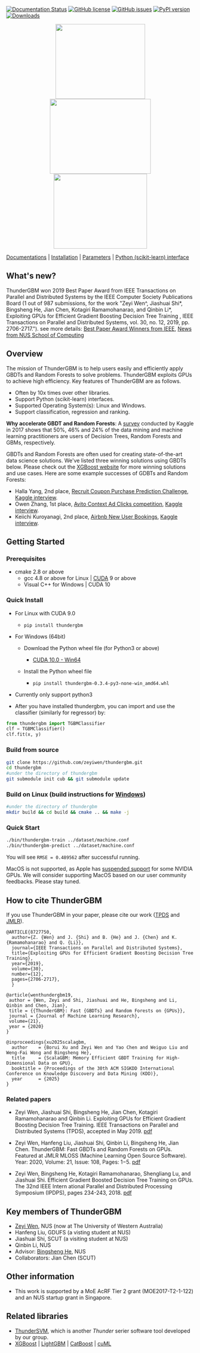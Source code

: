 [![Documentation Status](https://readthedocs.org/projects/thundergbm/badge/?version=latest)](https://thundergbm.readthedocs.org)
[![GitHub license](https://img.shields.io/badge/license-apache2-yellowgreen)](./LICENSE)
[![GitHub issues](https://img.shields.io/github/issues/xtra-computing/thundergbm.svg)](https://github.com/xtra-computing/thundergbm/issues)
[![PyPI version](https://badge.fury.io/py/thundergbm.svg)](https://badge.fury.io/py/thundergbm)
[![Downloads](https://pepy.tech/badge/thundergbm)](https://pepy.tech/project/thundergbm)

<div align="center">
<img src="https://github.com/zeyiwen/thundergbm/blob/master/docs/_static/tgbm-logo.png" width="240" height="200" align=left/>
<img src="https://github.com/zeyiwen/thundergbm/blob/master/docs/_static/lang-logo-tgbm.png" width="270" height="200" align=left/>
<img src="https://github.com/zeyiwen/thundergbm/blob/master/docs/_static/overall.png" width="250" height="200" align=left/>
</div>

[Documentations](docs/index.md) | [Installation](docs/how-to.md#how-to-install-thundergbm) | [Parameters](docs/parameters.md) | [Python (scikit-learn) interface](python/README.md)

## What's new?
ThunderGBM won 2019 Best Paper Award from IEEE Transactions on Parallel and Distributed Systems by the IEEE Computer Society Publications Board (1 out of 987 submissions, for the work "Zeyi Wen^, Jiashuai Shi*, Bingsheng He, Jian Chen, Kotagiri Ramamohanarao, and Qinbin Li*, Exploiting GPUs for Efficient Gradient Boosting Decision Tree Training , IEEE Transactions on Parallel and Distributed Systems, vol. 30, no. 12, 2019, pp. 2706-2717."). see more details: [Best Paper Award Winners from IEEE](https://www.computer.org/publications/best-paper-award-winners), 
[News from NUS School of Computing](https://www.comp.nus.edu.sg/news/2020-ieee-tpds/)


## Overview
The mission of ThunderGBM is to help users easily and efficiently apply GBDTs and Random Forests to solve problems. ThunderGBM exploits GPUs to achieve high efficiency. Key features of ThunderGBM are as follows.
* Often by 10x times over other libraries.
* Support Python (scikit-learn) interfaces.
* Supported Operating System(s): Linux and Windows.
* Support classification, regression and ranking.

**Why accelerate GBDT and Random Forests**: A [survey](https://www.kaggle.com/amberthomas/kaggle-2017-survey-results) conducted by Kaggle in 2017 shows that 50%, 46% and 24% of the data mining and machine learning practitioners are users of Decision Trees, Random Forests and GBMs, respectively. 


GBDTs and Random Forests are often used for creating state-of-the-art data science solutions. We've listed three winning solutions using GBDTs below. Please check out the [XGBoost website](https://github.com/dmlc/xgboost/blob/master/demo/README.md#machine-learning-challenge-winning-solutions) for more winning solutions and use cases. Here are some example successes of GDBTs and Random Forests:

- Halla Yang, 2nd place, [Recruit Coupon Purchase Prediction Challenge](https://www.kaggle.com/c/coupon-purchase-prediction), [Kaggle interview](http://blog.kaggle.com/2015/10/21/recruit-coupon-purchase-winners-interview-2nd-place-halla-yang/).
- Owen Zhang, 1st place, [Avito Context Ad Clicks competition](https://www.kaggle.com/c/avito-context-ad-clicks), [Kaggle interview](http://blog.kaggle.com/2015/08/26/avito-winners-interview-1st-place-owen-zhang/).
- Keiichi Kuroyanagi, 2nd place, [Airbnb New User Bookings](https://www.kaggle.com/c/airbnb-recruiting-new-user-bookings), [Kaggle interview](http://blog.kaggle.com/2016/03/17/airbnb-new-user-bookings-winners-interview-2nd-place-keiichi-kuroyanagi-keiku/).

## Getting Started

### Prerequisites
* cmake 2.8 or above 
    * gcc 4.8 or above for Linux | [CUDA](https://developer.nvidia.com/cuda-downloads) 9 or above
    * Visual C++ for Windows | CUDA 10

### Quick Install
* For Linux with CUDA 9.0
    * `pip install thundergbm`
    
* For Windows (64bit)
    - Download the Python wheel file (for Python3 or above)
    
        * [CUDA 10.0 - Win64](https://github.com/Xtra-Computing/thundergbm/blob/master/python/dist/thundergbm-0.3.12-py2-none-win_amd64.whl)

    - Install the Python wheel file
    
        * `pip install thundergbm-0.3.4-py3-none-win_amd64.whl`
* Currently only support python3
* After you have installed thundergbm, you can import and use the classifier (similarly for regressor) by:
```python
from thundergbm import TGBMClassifier
clf = TGBMClassifier()
clf.fit(x, y)
```
### Build from source
```bash
git clone https://github.com/zeyiwen/thundergbm.git
cd thundergbm
#under the directory of thundergbm
git submodule init cub && git submodule update
```
### Build on Linux (build instructions for [Windows](docs/how-to.md#build-on-windows))
```bash
#under the directory of thundergbm
mkdir build && cd build && cmake .. && make -j
```

### Quick Start
```bash
./bin/thundergbm-train ../dataset/machine.conf
./bin/thundergbm-predict ../dataset/machine.conf
```
You will see `RMSE = 0.489562` after successful running.

MacOS is not supported, as Apple has [suspended support](https://www.forbes.com/sites/marcochiappetta/2018/12/11/apple-turns-its-back-on-customers-and-nvidia-with-macos-mojave/#5b8d3c7137e9) for some NVIDIA GPUs. We will consider supporting MacOS based on our user community feedbacks. Please stay tuned.

## How to cite ThunderGBM
If you use ThunderGBM in your paper, please cite our work ([TPDS](https://zeyiwen.github.io/papers/tpds19_gpugbdt.pdf) and [JMLR](https://github.com/Xtra-Computing/thundergbm/blob/master/thundergbm-full.pdf)).
```
@ARTICLE{8727750,
  author={Z. {Wen} and J. {Shi} and B. {He} and J. {Chen} and K. {Ramamohanarao} and Q. {Li}},
  journal={IEEE Transactions on Parallel and Distributed Systems}, 
  title={Exploiting GPUs for Efficient Gradient Boosting Decision Tree Training}, 
  year={2019},
  volume={30},
  number={12},
  pages={2706-2717},
  }

@article{wenthundergbm19,
 author = {Wen, Zeyi and Shi, Jiashuai and He, Bingsheng and Li, Qinbin and Chen, Jian},
 title = {{ThunderGBM}: Fast {GBDTs} and Random Forests on {GPUs}},
 journal = {Journal of Machine Learning Research},
 volume={21},
 year = {2020}
}

@inproceedings{xu2025scalagbm,
  author    = {Borui Xu and Zeyi Wen and Yao Chen and Weiguo Liu and Weng-Fai Wong and Bingsheng He},
  title     = {ScalaGBM: Memory Efficient GBDT Training for High-Dimensional Data on GPU},
  booktitle = {Proceedings of the 30th ACM SIGKDD International Conference on Knowledge Discovery and Data Mining (KDD)},
  year      = {2025}
}

```
### Related papers
* Zeyi Wen, Jiashuai Shi, Bingsheng He, Jian Chen, Kotagiri Ramamohanarao and Qinbin Li. Exploiting GPUs for Efficient Gradient Boosting Decision Tree Training. IEEE Transactions on Parallel and Distributed Systems (TPDS), accepted in May 2019. [pdf](https://zeyiwen.github.io/papers/tpds19_gpugbdt.pdf)

* Zeyi Wen, Hanfeng Liu, Jiashuai Shi, Qinbin Li, Bingsheng He, Jian Chen. ThunderGBM: Fast GBDTs and Random Forests on GPUs. Featured at JMLR MLOSS (Machine Learning Open Source Software). Year: 2020, Volume: 21, Issue: 108, Pages: 1−5. [pdf](https://github.com/Xtra-Computing/thundergbm/blob/master/thundergbm-full.pdf)

* Zeyi Wen, Bingsheng He, Kotagiri Ramamohanarao, Shengliang Lu, and Jiashuai Shi. Efficient Gradient Boosted Decision Tree Training on GPUs. The 32nd IEEE Intern
ational Parallel and Distributed Processing Symposium (IPDPS), pages 234-243, 2018. [pdf](https://www.comp.nus.edu.sg/~hebs/pub/IPDPS18-GPUGBDT.pdf)


## Key members of ThunderGBM
* [Zeyi Wen](https://zeyiwen.github.io), NUS (now at The University of Western Australia)
* Hanfeng Liu, GDUFS (a visting student at NUS)
* Jiashuai Shi, SCUT (a visiting student at NUS)
* Qinbin Li, NUS
* Advisor: [Bingsheng He](https://www.comp.nus.edu.sg/~hebs/), NUS
* Collaborators: Jian Chen (SCUT)

## Other information
* This work is supported by a MoE AcRF Tier 2 grant (MOE2017-T2-1-122) and an NUS startup grant in Singapore.

## Related libraries
* [ThunderSVM](https://github.com/Xtra-Computing/thundersvm), which is another *Thunder* serier software tool developed by our group.
* [XGBoost](https://github.com/dmlc/xgboost) | [LightGBM](https://github.com/Microsoft/LightGBM) | [CatBoost](https://github.com/catboost/catboost) | [cuML](https://github.com/rapidsai/cuml)
